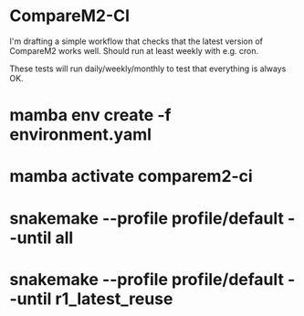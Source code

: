 # CompareM2-CI

I'm drafting a simple workflow that checks that the latest version of CompareM2 works well. Should run at least weekly with e.g. cron.


These tests will run daily/weekly/monthly to test that everything is always OK.
# mamba env create -f environment.yaml

# mamba activate comparem2-ci
# snakemake --profile profile/default --until all
# snakemake --profile profile/default --until r1_latest_reuse
